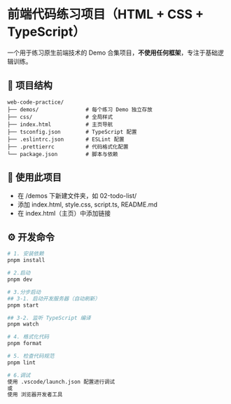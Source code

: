 # 前端代码练习项目（HTML + CSS + TypeScript）

一个用于练习原生前端技术的 Demo 合集项目，**不使用任何框架**，专注于基础逻辑训练。

## 📁 项目结构
```
web-code-practice/
├── demos/               # 每个练习 Demo 独立存放
├── css/                 # 全局样式
├── index.html           # 主页导航
├── tsconfig.json        # TypeScript 配置
├── .eslintrc.json       # ESLint 配置
├── .prettierrc          # 代码格式化配置
└── package.json         # 脚本与依赖
```

## 🧰 使用此项目
- 在 /demos 下新建文件夹，如 02-todo-list/
- 添加 index.html, style.css, script.ts, README.md
- 在 index.html（主页）中添加链接

## ⚙️ 开发命令

```bash
# 1. 安装依赖
pnpm install

# 2.启动
pnpm dev

# 3.分步启动
## 3-1. 启动开发服务器（自动刷新）
pnpm start

## 3-2. 监听 TypeScript 编译
pnpm watch

# 4. 格式化代码
pnpm format

# 5. 检查代码规范
pnpm lint

# 6.调试
使用 .vscode/launch.json 配置进行调试
或
使用 浏览器开发者工具
```
